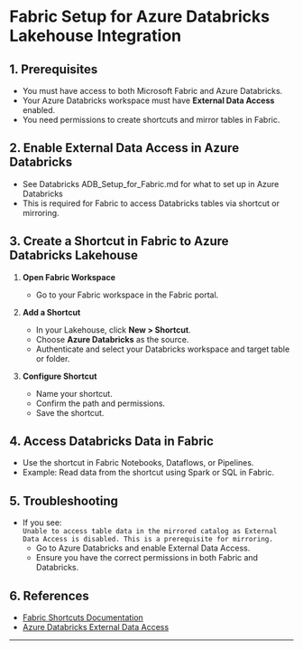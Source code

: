 # Fabric Setup for Azure Databricks Lakehouse Integration

## 1. Prerequisites

- You must have access to both Microsoft Fabric and Azure Databricks.
- Your Azure Databricks workspace must have **External Data Access** enabled.
- You need permissions to create shortcuts and mirror tables in Fabric.

## 2. Enable External Data Access in Azure Databricks

- See Databricks ADB_Setup_for_Fabric.md for what to set up in Azure Databricks 
- This is required for Fabric to access Databricks tables via shortcut or mirroring.

## 3. Create a Shortcut in Fabric to Azure Databricks Lakehouse

1. **Open Fabric Workspace**
   - Go to your Fabric workspace in the Fabric portal.

2. **Add a Shortcut**
   - In your Lakehouse, click **New > Shortcut**.
   - Choose **Azure Databricks** as the source.
   - Authenticate and select your Databricks workspace and target table or folder.

3. **Configure Shortcut**
   - Name your shortcut.
   - Confirm the path and permissions.
   - Save the shortcut.

## 4. Access Databricks Data in Fabric

- Use the shortcut in Fabric Notebooks, Dataflows, or Pipelines.
- Example: Read data from the shortcut using Spark or SQL in Fabric.

## 5. Troubleshooting

- If you see:  
  `Unable to access table data in the mirrored catalog as External Data Access is disabled. This is a prerequisite for mirroring.`
  - Go to Azure Databricks and enable External Data Access.
  - Ensure you have the correct permissions in both Fabric and Databricks.

## 6. References

- [Fabric Shortcuts Documentation](https://learn.microsoft.com/en-us/fabric/data-engineering/lakehouse-shortcuts)
- [Azure Databricks External Data Access](https://learn.microsoft.com/en-us/azure/databricks/administration-guide/workspace-configurations/external-data-access)

---

